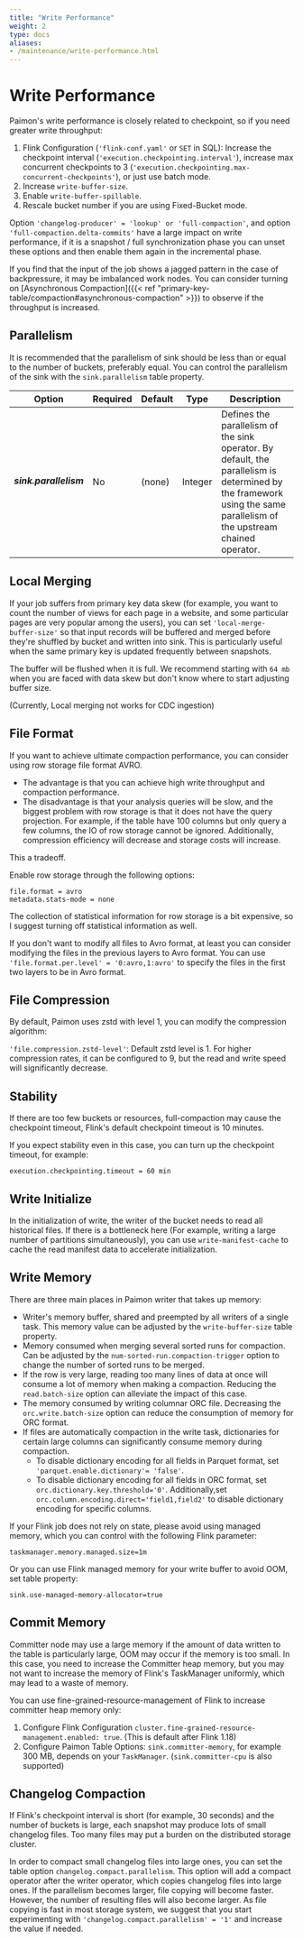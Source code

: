 ```yaml
---
title: "Write Performance"
weight: 2
type: docs
aliases:
- /maintenance/write-performance.html
---
```

<!--
Licensed to the Apache Software Foundation (ASF) under one
or more contributor license agreements.  See the NOTICE file
distributed with this work for additional information
regarding copyright ownership.  The ASF licenses this file
to you under the Apache License, Version 2.0 (the
"License"); you may not use this file except in compliance
with the License.  You may obtain a copy of the License at

  http://www.apache.org/licenses/LICENSE-2.0

Unless required by applicable law or agreed to in writing,
software distributed under the License is distributed on an
"AS IS" BASIS, WITHOUT WARRANTIES OR CONDITIONS OF ANY
KIND, either express or implied.  See the License for the
specific language governing permissions and limitations
under the License.
-->

# Write Performance

Paimon's write performance is closely related to checkpoint, so if you need greater write throughput:

1. Flink Configuration (`'flink-conf.yaml'` or `SET` in SQL): Increase the checkpoint interval
   (`'execution.checkpointing.interval'`), increase max concurrent checkpoints to 3
   (`'execution.checkpointing.max-concurrent-checkpoints'`), or just use batch mode.
2. Increase `write-buffer-size`.
3. Enable `write-buffer-spillable`.
4. Rescale bucket number if you are using Fixed-Bucket mode.

Option `'changelog-producer' = 'lookup' or 'full-compaction'`, and option `'full-compaction.delta-commits'` have a
large impact on write performance, if it is a snapshot / full synchronization phase you can unset these options and
then enable them again in the incremental phase.

If you find that the input of the job shows a jagged pattern in the case of backpressure, it may be imbalanced work
nodes. You can consider turning on [Asynchronous Compaction]({{< ref "primary-key-table/compaction#asynchronous-compaction" >}}) to observe if the
throughput is increased.

## Parallelism

It is recommended that the parallelism of sink should be less than or equal to the number of buckets, preferably equal. You can control the parallelism of the sink with the `sink.parallelism` table property.

<table class="table table-bordered">
    <thead>
    <tr>
      <th class="text-left" style="width: 20%">Option</th>
      <th class="text-left" style="width: 5%">Required</th>
      <th class="text-left" style="width: 5%">Default</th>
      <th class="text-left" style="width: 10%">Type</th>
      <th class="text-left" style="width: 60%">Description</th>
    </tr>
    </thead>
    <tbody>
    <tr>
      <td><h5>sink.parallelism</h5></td>
      <td>No</td>
      <td style="word-wrap: break-word;">(none)</td>
      <td>Integer</td>
      <td>Defines the parallelism of the sink operator. By default, the parallelism is determined by the framework using the same parallelism of the upstream chained operator.</td>
    </tr>
    </tbody>
</table>

## Local Merging

If your job suffers from primary key data skew
(for example, you want to count the number of views for each page in a website,
and some particular pages are very popular among the users),
you can set `'local-merge-buffer-size'` so that input records will be buffered and merged
before they're shuffled by bucket and written into sink.
This is particularly useful when the same primary key is updated frequently between snapshots.

The buffer will be flushed when it is full. We recommend starting with `64 mb`
when you are faced with data skew but don't know where to start adjusting buffer size.

(Currently, Local merging not works for CDC ingestion)

## File Format

If you want to achieve ultimate compaction performance, you can consider using row storage file format AVRO.
- The advantage is that you can achieve high write throughput and compaction performance.
- The disadvantage is that your analysis queries will be slow, and the biggest problem with row storage is that it
  does not have the query projection. For example, if the table have 100 columns but only query a few columns, the
  IO of row storage cannot be ignored. Additionally, compression efficiency will decrease and storage costs will
  increase.

This a tradeoff.

Enable row storage through the following options:
```shell
file.format = avro
metadata.stats-mode = none
```

The collection of statistical information for row storage is a bit expensive, so I suggest turning off statistical
information as well.

If you don't want to modify all files to Avro format, at least you can consider modifying the files in the previous
layers to Avro format. You can use `'file.format.per.level' = '0:avro,1:avro'` to specify the files in the first two
layers to be in Avro format.

## File Compression

By default, Paimon uses zstd with level 1, you can modify the compression algorithm:

`'file.compression.zstd-level'`: Default zstd level is 1. For higher compression rates, it can be configured to 9, but the read and write speed will significantly decrease.

## Stability

If there are too few buckets or resources, full-compaction may cause the checkpoint timeout, Flink's default
checkpoint timeout is 10 minutes.

If you expect stability even in this case, you can turn up the checkpoint timeout, for example:

```shell
execution.checkpointing.timeout = 60 min
```

## Write Initialize

In the initialization of write, the writer of the bucket needs to read all historical files. If there is a bottleneck
here (For example, writing a large number of partitions simultaneously), you can use `write-manifest-cache` to cache
the read manifest data to accelerate initialization.

## Write Memory

There are three main places in Paimon writer that takes up memory:

* Writer's memory buffer, shared and preempted by all writers of a single task. This memory value can be adjusted by the `write-buffer-size` table property.
* Memory consumed when merging several sorted runs for compaction. Can be adjusted by the `num-sorted-run.compaction-trigger` option to change the number of sorted runs to be merged.
* If the row is very large, reading too many lines of data at once will consume a lot of memory when making a compaction. Reducing the `read.batch-size` option can alleviate the impact of this case.
* The memory consumed by writing columnar ORC file. Decreasing the `orc.write.batch-size` option can reduce the consumption of memory for ORC format.
* If files are automatically compaction in the write task, dictionaries for certain large columns can significantly consume memory during compaction.
  * To disable dictionary encoding for all fields in Parquet format, set `'parquet.enable.dictionary'= 'false'`.
  * To disable dictionary encoding for all fields in ORC format, set `orc.dictionary.key.threshold='0'`. Additionally,set `orc.column.encoding.direct='field1,field2'` to disable dictionary encoding for specific columns.

If your Flink job does not rely on state, please avoid using managed memory, which you can control with the following Flink parameter:
```shell
taskmanager.memory.managed.size=1m
```
Or you can use Flink managed memory for your write buffer to avoid OOM, set table property:
```shell
sink.use-managed-memory-allocator=true
```

## Commit Memory

Committer node may use a large memory if the amount of data written to the table is particularly large, OOM may occur
if the memory is too small. In this case, you need to increase the Committer heap memory, but you may not want to
increase the memory of Flink's TaskManager uniformly, which may lead to a waste of memory.

You can use fine-grained-resource-management of Flink to increase committer heap memory only:
1. Configure Flink Configuration `cluster.fine-grained-resource-management.enabled: true`. (This is default after Flink 1.18)
2. Configure Paimon Table Options: `sink.committer-memory`, for example 300 MB, depends on your `TaskManager`.
   (`sink.committer-cpu` is also supported)

## Changelog Compaction

If Flink's checkpoint interval is short (for example, 30 seconds) and the number of buckets is large,
each snapshot may produce lots of small changelog files.
Too many files may put a burden on the distributed storage cluster.

In order to compact small changelog files into large ones, you can set the table option `changelog.compact.parallelism`.
This option will add a compact operator after the writer operator, which copies changelog files into large ones.
If the parallelism becomes larger, file copying will become faster.
However, the number of resulting files will also become larger.
As file copying is fast in most storage system,
we suggest that you start experimenting with `'changelog.compact.parallelism' = '1'` and increase the value if needed.
